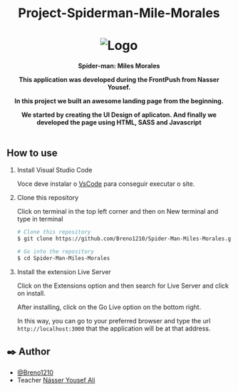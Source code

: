 <h1 align="center">
    Project-Spiderman-Mile-Morales
</h1>
<h1 align="center">
    <img alt="Logo" src="img/spiderman-text.png" />
    <br>
</h1>

<h4 align="center">
  <p>Spider-man: Miles Morales</p>
  
  <p>This application was developed during the FrontPush from Nasser Yousef.</p>

  <p>
  In this project we built an awesome landing page from the beginning. 

  We started by creating the UI Design of aplicaton. And finally we developed the page using HTML, SASS and Javascript
  </p>
</h4>

<div>
    <img src="img/main-page.png" alt="">
</div>

## How to use

1. Install Visual Studio Code 

   Voce deve instalar o [VsCode](https://code.visualstudio.com/) para conseguir executar o site.

1. Clone this repository

   Click on terminal in the top left corner and then on New terminal and type in terminal

   ```bash
   # Clone this repository
   $ git clone https://github.com/Breno1210/Spider-Man-Miles-Morales.git

   # Go into the repository
   $ cd Spider-Man-Miles-Morales
   ```

2. Install the extension Live Server

    Click on the Extensions option and then search for Live Server and click on install.

    After installing, click on the Go Live option on the bottom right.

    In this way, you can go to your preferred browser and type the url `http://localhost:3000` that the application will be at that address.

## ✒️ Author

- [@Breno1210](https://github.com/Breno1210)
- Teacher [Násser Yousef Ali](https://github.com/nyousefali)